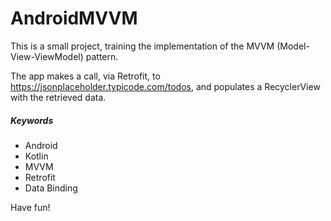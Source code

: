 # AndroidMVVM

This is a small project, training the implementation of the MVVM (Model-View-ViewModel) pattern.

The app makes a call, via Retrofit, to https://jsonplaceholder.typicode.com/todos, and populates a RecyclerView with the retrieved data.

##### Keywords
* Android
* Kotlin
* MVVM
* Retrofit
* Data Binding

Have fun!